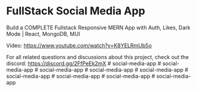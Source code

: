 # FullStack Social Media App

Build a COMPLETE Fullstack Responsive MERN App with Auth, Likes, Dark Mode | React, MongoDB, MUI

Video: https://www.youtube.com/watch?v=K8YELRmUb5o

For all related questions and discussions about this project, check out the discord: https://discord.gg/2FfPeEk2mX
#   s o c i a l - m e d i a - a p p  
 #   s o c i a l - m e d i a - a p p  
 #   s o c i a l - m e d i a - a p p  
 #   s o c i a l - m e d i a - a p p  
 #   s o c i a l - m e d i a - a p p  
 #   s o c i a l - m e d i a - a p p  
 #   s o c i a l - m e d i a - a p p  
 #   s o c i a l - m e d i a - a p p  
 #   s o c i a l - m e d i a - a p p  
 